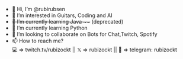 - 👋 Hi, I’m @rubirubsen
- 👀 I’m interested in Guitars, Coding and AI
- <del>🌱 I’m currently learning Java ~~</del> (deprecated)
- 🐍 I’m currently learning Python
- 💞️ I’m looking to collaborate on Bots for Chat,Twitch, Spotify
- 📫 How to reach me?  
💻 => twitch.tv/rubizockt  ||   𝕏 =>  rubizockt  ||   📧 => telegram: rubizockt
<!---
rubirubsen/rubirubsen is a ✨ special ✨ repository because its `README.md` (this file) appears on your GitHub profile.
You can click the Preview link to take a look at your changes.
--->
